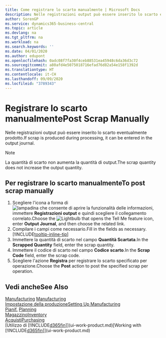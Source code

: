 ```yaml
---
title: Come registrare lo scarto manualmente | Microsoft Docs
description: Nelle registrazioni output può essere inserito lo scarto eventualmente prodotto. Si noti che la quantità di scarto non va ad aumentare la quantità di output.
author: SorenGP
ms.service: dynamics365-business-central
ms.topic: article
ms.devlang: na
ms.tgt_pltfrm: na
ms.workload: na
ms.search.keywords: ''
ms.date: 04/01/2020
ms.author: edupont
ms.openlocfilehash: 0adc08f7fa30f4ceb88531ea45948c6da36d3c72
ms.sourcegitcommit: a80afd4e5075018716efad76d82a54e158f1392d
ms.translationtype: HT
ms.contentlocale: it-CH
ms.lasthandoff: 09/09/2020
ms.locfileid: "3789343"
---
```

# <a name="post-scrap-manually"></a><span data-ttu-id="363bc-104">Registrare lo scarto manualmente</span><span class="sxs-lookup"><span data-stu-id="363bc-104">Post Scrap Manually</span></span>
<span data-ttu-id="363bc-105">Nelle registrazioni output può essere inserito lo scarto eventualmente prodotto.</span><span class="sxs-lookup"><span data-stu-id="363bc-105">If scrap is produced during processing, it can be entered in the output journal.</span></span> 

> [!NOTE]
> <span data-ttu-id="363bc-106">La quantità di scarto non aumenta la quantità di output.</span><span class="sxs-lookup"><span data-stu-id="363bc-106">The scrap quantity does not increase the output quantity.</span></span>  

## <a name="to-post-scrap-manually"></a><span data-ttu-id="363bc-107">Per registrare lo scarto manualmente</span><span class="sxs-lookup"><span data-stu-id="363bc-107">To post scrap manually</span></span>  
1. <span data-ttu-id="363bc-108">Scegliere l'icona a forma di ![lampadina che consente di aprire la funzionalità delle informazioni](media/ui-search/search_small.png "Informazioni sull'operazione che si desidera eseguire"), immettere **Registrazioni output** e quindi scegliere il collegamento correlato.</span><span class="sxs-lookup"><span data-stu-id="363bc-108">Choose the ![Lightbulb that opens the Tell Me feature](media/ui-search/search_small.png "Tell me what you want to do") icon, enter **Output Journal**, and then choose the related link.</span></span>  
2. <span data-ttu-id="363bc-109">Compilare i campi come necessario.</span><span class="sxs-lookup"><span data-stu-id="363bc-109">Fill in the fields as necessary.</span></span> [!INCLUDE[tooltip-inline-tip](includes/tooltip-inline-tip_md.md)]  
3. <span data-ttu-id="363bc-110">Immettere la quantità di scarto nel campo **Quantità Scartata**.</span><span class="sxs-lookup"><span data-stu-id="363bc-110">In the **Scrapped Quantity** field, enter the scrap quantity.</span></span>  
4. <span data-ttu-id="363bc-111">Immettere il codice di scarto nel campo **Codice scarto**.</span><span class="sxs-lookup"><span data-stu-id="363bc-111">In the **Scrap Code** field, enter the scrap code.</span></span>  
5. <span data-ttu-id="363bc-112">Scegliere l'azione **Registra** per registrare lo scarto specificato per operazione.</span><span class="sxs-lookup"><span data-stu-id="363bc-112">Choose the **Post** action to post the specified scrap per operation.</span></span>  

## <a name="see-also"></a><span data-ttu-id="363bc-113">Vedi anche</span><span class="sxs-lookup"><span data-stu-id="363bc-113">See Also</span></span>  
<span data-ttu-id="363bc-114">[Manufacturing](production-manage-manufacturing.md)  </span><span class="sxs-lookup"><span data-stu-id="363bc-114">[Manufacturing](production-manage-manufacturing.md)  </span></span>  
[<span data-ttu-id="363bc-115">Impostazione della produzione</span><span class="sxs-lookup"><span data-stu-id="363bc-115">Setting Up Manufacturing</span></span>](production-configure-production-processes.md)  
<span data-ttu-id="363bc-116">[Pianif.](production-planning.md)    </span><span class="sxs-lookup"><span data-stu-id="363bc-116">[Planning](production-planning.md)    </span></span>  
[<span data-ttu-id="363bc-117">Magazzino</span><span class="sxs-lookup"><span data-stu-id="363bc-117">Inventory</span></span>](inventory-manage-inventory.md)  
[<span data-ttu-id="363bc-118">Acquisti</span><span class="sxs-lookup"><span data-stu-id="363bc-118">Purchasing</span></span>](purchasing-manage-purchasing.md)  
<span data-ttu-id="363bc-119">[Utilizzo di [!INCLUDE[d365fin](includes/d365fin_md.md)]](ui-work-product.md)</span><span class="sxs-lookup"><span data-stu-id="363bc-119">[Working with [!INCLUDE[d365fin](includes/d365fin_md.md)]](ui-work-product.md)</span></span>
